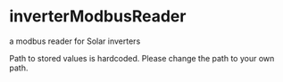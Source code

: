 # inverterModbusReader
a modbus reader for Solar inverters

Path to stored values is hardcoded. Please change the path to your own path.
